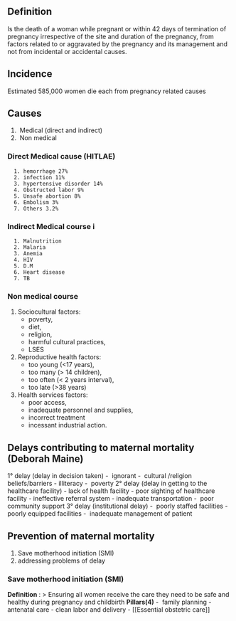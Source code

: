 ## Definition
Is the death of a woman while pregnant or within 42 days of termination of  pregnancy irrespective of the site and duration of the pregnancy, from factors related to or aggravated by the pregnancy and its management and not from incidental or accidental causes. 

## Incidence 
Estimated  585,000 women die each from pregnancy related  causes 

## Causes
1. ‌ Medical (direct and indirect)
2. ‌ Non medical
### Direct Medical cause  (HITLAE)
      1. hemorrhage 27% 
      2. infection 11% 
      3. hypertensive disorder 14% 
      4. Obstructed labor 9% 
      5. Unsafe abortion 8% 
      6. Embolism 3%
      7. Others 3.2%
### Indirect Medical course    i
      1. Malnutrition 
      2. Malaria 
      3. Anemia
      4. HIV
      5. D.M
      6. Heart disease
      7. TB
### Non medical course  
1. Sociocultural factors: 
	- ‌poverty, 
	- ‌diet, 
	- ‌religion, 
	- ‌harmful cultural practices, 
	- ‌LSES
2. Reproductive health factors: 
	- ‌too young (<17 years), 
	- ‌too many (> 14 children), 
	- ‌too often (< 2 years interval), 
	- ‌too late (>38 years)  
3. Health services factors: 
	- ‌poor access, 
	- ‌inadequate personnel and supplies, 
	- ‌incorrect treatment 
	- ‌incessant industrial action.

## Delays contributing to maternal mortality (Deborah Maine)
 1° delay (delay in decision taken)
	- ‌ ignorant
	- ‌ cultural /religion beliefs/barriers 
	- ‌illiteracy
	- ‌ poverty
2° delay (delay in getting to the healthcare facility) 
	- ‌lack of health facility 
	- ‌poor sighting of healthcare facility 
	- ‌ineffective referral system
	- ‌inadequate transportation 
	- ‌ poor community support
3° delay (institutional delay)
	- ‌ poorly staffed facilities 
	- ‌poorly equipped facilities
	- ‌ inadequate management of patient

## Prevention of maternal mortality 
1. Save motherhood initiation (SMI)
2. addressing problems of delay

### Save motherhood initiation (SMI)
**Definition** : > 
	Ensuring all women receive the care they need to be safe and healthy during pregnancy and childbirth 
**Pillars(4)**
	- ‌ family planning 
	- ‌antenatal care 
	- ‌clean labor and delivery 
	- ‌[[Essential obstetric care]]
